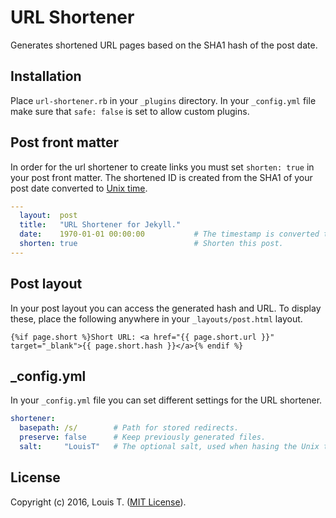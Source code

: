 # URL Shortener
Generates shortened URL pages based on the SHA1 hash of the post date.

Installation
---
Place `url-shortener.rb` in your `_plugins` directory. In your `_config.yml` file
make sure that `safe: false` is set to allow custom plugins.

Post front matter
---
In order for the url shortener to create links you must set `shorten: true` in your post front matter.
The shortened ID is created from the SHA1 of your post date converted to [Unix time].
```yaml
---
  layout:  post
  title:   "URL Shortener for Jekyll."
  date:    1970-01-01 00:00:00           # The timestamp is converted to Unix time.
  shorten: true                          # Shorten this post.
---
```

Post layout
---
In your post layout you can access the generated hash and URL. To display these, place the following anywhere in your `_layouts/post.html` layout.
```
{%if page.short %}Short URL: <a href="{{ page.short.url }}" target="_blank">{{ page.short.hash }}</a>{% endif %}
```

_config.yml
---
In your `_config.yml` file you can set different settings for the URL shortener.
```yaml
shortener:
  basepath: /s/        # Path for stored redirects.
  preserve: false      # Keep previously generated files.
  salt:     "LouisT"   # The optional salt, used when hasing the Unix time.
```

License
---
Copyright (c) 2016, Louis T. ([MIT License]).

[Unix Time]: https://en.wikipedia.org/wiki/Unix_time
[MIT License]: LICENSE
